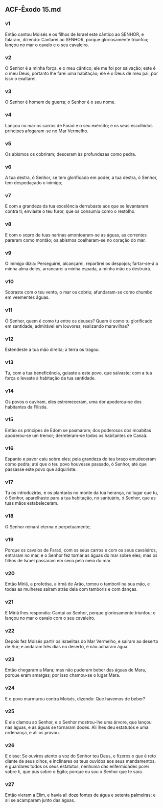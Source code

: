 ## ACF-Êxodo 15.md
### v1
 Então cantou Moisés e os filhos de Israel este cântico ao SENHOR, e falaram, dizendo: Cantarei ao SENHOR, porque gloriosamente triunfou; lançou no mar o cavalo e o seu cavaleiro.
### v2
 O Senhor é a minha força, e o meu cântico; ele me foi por salvação; este é o meu Deus, portanto lhe farei uma habitação; ele é o Deus de meu pai, por isso o exaltarei.
### v3
 O Senhor é homem de guerra; o Senhor é o seu nome.
### v4
 Lançou no mar os carros de Faraó e o seu exército; e os seus escolhidos príncipes afogaram-se no Mar Vermelho.
### v5
 Os abismos os cobriram; desceram às profundezas como pedra.
### v6
 A tua destra, ó Senhor, se tem glorificado em poder, a tua destra, ó Senhor, tem despedaçado o inimigo;
### v7
 E com a grandeza da tua excelência derrubaste aos que se levantaram contra ti; enviaste o teu furor, que os consumiu como o restolho.
### v8
 E com o sopro de tuas narinas amontoaram-se as águas, as correntes pararam como montão; os abismos coalharam-se no coração do mar.
### v9
 O inimigo dizia: Perseguirei, alcançarei, repartirei os despojos; fartar-se-á a minha alma deles, arrancarei a minha espada, a minha mão os destruirá.
### v10
 Sopraste com o teu vento, o mar os cobriu; afundaram-se como chumbo em veementes águas.
### v11
 Ó Senhor, quem é como tu entre os deuses? Quem é como tu glorificado em santidade, admirável em louvores, realizando maravilhas?
### v12
 Estendeste a tua mão direita; a terra os tragou.
### v13
 Tu, com a tua beneficência, guiaste a este povo, que salvaste; com a tua força o levaste à habitação da tua santidade.
### v14
 Os povos o ouviram, eles estremeceram, uma dor apoderou-se dos habitantes da Filístia.
### v15
 Então os príncipes de Edom se pasmaram; dos poderosos dos moabitas apoderou-se um tremor; derreteram-se todos os habitantes de Canaã.
### v16
 Espanto e pavor caiu sobre eles; pela grandeza do teu braço emudeceram como pedra; até que o teu povo houvesse passado, ó Senhor, até que passasse este povo que adquiriste.
### v17
 Tu os introduzirás, e os plantarás no monte da tua herança, no lugar que tu, ó Senhor, aparelhaste para a tua habitação, no santuário, ó Senhor, que as tuas mãos estabeleceram.
### v18
 O Senhor reinará eterna e perpetuamente;
### v19
 Porque os cavalos de Faraó, com os seus carros e com os seus cavaleiros, entraram no mar, e o Senhor fez tornar as águas do mar sobre eles; mas os filhos de Israel passaram em seco pelo meio do mar.
### v20
 Então Miriã, a profetisa, a irmã de Arão, tomou o tamboril na sua mão, e todas as mulheres saíram atrás dela com tamboris e com danças.
### v21
 E Miriã lhes respondia: Cantai ao Senhor, porque gloriosamente triunfou; e lançou no mar o cavalo com o seu cavaleiro.
### v22
 Depois fez Moisés partir os israelitas do Mar Vermelho, e saíram ao deserto de Sur; e andaram três dias no deserto, e não acharam água.
### v23
 Então chegaram a Mara; mas não puderam beber das águas de Mara, porque eram amargas; por isso chamou-se o lugar Mara.
### v24
 E o povo murmurou contra Moisés, dizendo: Que havemos de beber?
### v25
 E ele clamou ao Senhor, e o Senhor mostrou-lhe uma árvore, que lançou nas águas, e as águas se tornaram doces. Ali lhes deu estatutos e uma ordenança, e ali os provou.
### v26
 E disse: Se ouvires atento a voz do Senhor teu Deus, e fizeres o que é reto diante de seus olhos, e inclinares os teus ouvidos aos seus mandamentos, e guardares todos os seus estatutos, nenhuma das enfermidades porei sobre ti, que pus sobre o Egito; porque eu sou o Senhor que te sara.
### v27
 Então vieram a Elim, e havia ali doze fontes de água e setenta palmeiras; e ali se acamparam junto das águas.
